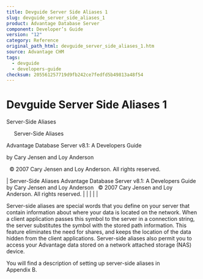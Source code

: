 ```yaml
---
title: Devguide Server Side Aliases 1
slug: devguide_server_side_aliases_1
product: Advantage Database Server
component: Developer’s Guide
version: "12"
category: Reference
original_path_html: devguide_server_side_aliases_1.htm
source: Advantage CHM
tags:
  - devguide
  - developers-guide
checksum: 205561257719d9fb242ce7fedfd5b49813a48f54
---
```


# Devguide Server Side Aliases 1

Server-Side Aliases

     Server-Side Aliases

Advantage Database Server v8.1: A Developers Guide

by Cary Jensen and Loy Anderson

  © 2007 Cary Jensen and Loy Anderson. All rights reserved.

| Server-Side Aliases  Advantage Database Server v8.1: A Developers Guide  by Cary Jensen and Loy Anderson    © 2007 Cary Jensen and Loy Anderson. All rights reserved. |  |  |  |  |

Server-side aliases are special words that you define on your server that contain information about where your data is located on the network. When a client application passes this symbol to the server in a connection string, the server substitutes the symbol with the stored path information. This feature eliminates the need for shares, and keeps the location of the data hidden from the client applications. Server-side aliases also permit you to access your Advantage data stored on a network attached storage (NAS) device.

You will find a description of setting up server-side aliases in   
Appendix B.
